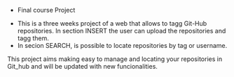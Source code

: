 * Final course Project

- This is a three weeks project of a web that allows to tagg Git-Hub repositories. In section INSERT the user can upload the repositories and tagg them.
- In secion SEARCH, is possible to locate repositories by tag or username.

This project aims making easy to manage and locating your repositories in Git_hub and will be updated with new funcionalities.
